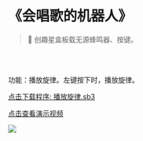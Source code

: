 # 《会唱歌的机器人》

> 🧰 创趣星盒板载无源蜂鸣器、按键。

<br><br>

功能：播放旋律。左键按下时，播放旋律。

<a href="/tutorial/starbox_collection/sb3/04/播放旋律.sb3">点击下载程序: 播放旋律.sb3</a>

<a href="https://www.bilibili.com/video/BV1FiYazRETT/?spm_id_from=333.1387.upload.video_card.click&vd_source=d34a80bae9d64a0c5a0716bd47877802" target="_blank">点击查看演示视频</a>

<img src="/images/04/播放旋律.png">
